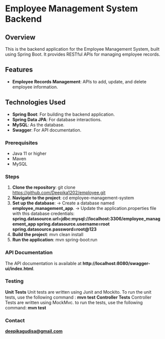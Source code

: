 # Employee Management System Backend

## Overview
This is the backend application for the Employee Management System, built using Spring Boot. It provides RESTful APIs for managing employee records.

## Features
- **Employee Records Management**: APIs to add, update, and delete employee information.

## Technologies Used
- **Spring Boot**: For building the backend application.
- **Spring Data JPA**: For database interactions.
- **MySQL**: As the database.
- **Swagger**: For API documentation.

### Prerequisites
- Java 11 or higher
- Maven
- MySQL

### Steps
1. **Clone the repository**:
   git clone https://github.com/Deepika1202/employee.git
2. **Navigate to the project**:
   cd employee-management-system
3. **Set up the database**:
   -> Create a database named **employee_management_app**.
     -> Update the application.properties file with this database credentials:
   **spring.datasource.url=jdbc:mysql://localhost:3306/employee_management_app
      spring.datasource.username=root
      spring.datasource.password=root@123**
4. **Build the project**:
   mvn clean install
5. **Run the application**:
   mvn spring-boot:run

### API Documentation
The API documentation is available at 
**http://localhost:8080/swagger-ui/index.html**.

### Testing 
**Unit Tests**
Unit tests are written using Junit and Mockito. To run the unit tests, use the following command : 
**mvn test**
**Controller Tests**
Controller Tests are written using MockMvc. to run the tests, use the following command:
**mvn test**

### Contact
**deepikagudisa@gmail.com**
   

  
